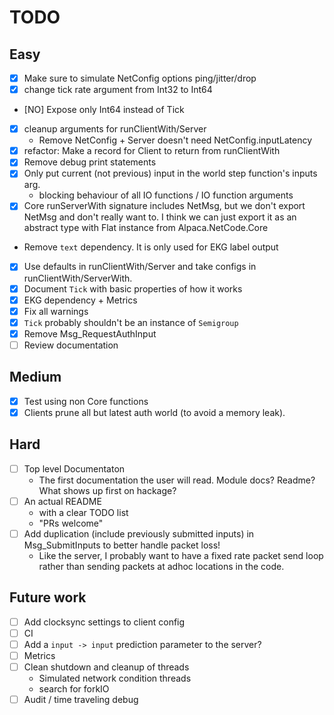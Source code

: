 # TODO

## Easy

* [X] Make sure to simulate NetConfig options ping/jitter/drop
* [X] change tick rate argument from Int32 to Int64
* [NO] Expose only Int64 instead of Tick
* [X] cleanup arguments for runClientWith/Server
    * Remove NetConfig + Server doesn't need NetConfig.inputLatency
* [X] refactor: Make a record for Client to return from runClientWith
* [X] Remove debug print statements
* [X] Only put current (not previous) input in the world step function's inputs
  arg.
    * blocking behaviour of all IO functions / IO function arguments
* [X] Core runServerWith signature includes NetMsg, but we don't export NetMsg and
  don't really want to. I think we can just export it as an abstract type with
  Flat instance from Alpaca.NetCode.Core
* Remove `text` dependency. It is only used for EKG label output
* [X] Use defaults in runClientWith/Server and take configs in runClientWith/ServerWith.
* [X] Document `Tick` with basic properties of how it works
* [X] EKG dependency + Metrics
* [X] Fix all warnings
* [X] `Tick` probably shouldn't be an instance of `Semigroup`
* [X] Remove Msg_RequestAuthInput
* [ ] Review documentation

## Medium

* [X] Test using non Core functions
* [X] Clients prune all but latest auth world (to avoid a memory leak).

## Hard

* [ ] Top level Documentaton
  * The first documentation the user will read. Module docs? Readme? What shows
    up first on hackage?
* [ ] An actual README
  * with a clear TODO list
  * "PRs welcome"
* [ ] Add duplication (include previously submitted inputs) in Msg_SubmitInputs
  to better handle packet loss!
  * Like the server, I probably want to have a fixed rate packet send loop
    rather than sending packets at adhoc locations in the code.

## Future work

* [ ] Add clocksync settings to client config
* [ ] CI
* [ ] Add a `input -> input` prediction parameter to the server?
* [ ] Metrics
* [ ] Clean shutdown and cleanup of threads
  * Simulated network condition threads
  * search for forkIO
* [ ] Audit / time traveling debug